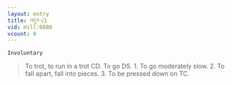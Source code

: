 ```yaml
---
layout: entry
title: འདུར་√1
vid: Hill:0880
vcount: 0
---
```

`Involuntary` 
> To trot, to run in a trot CD\.
 To go DS\.
 1\.
 To go moderately slow\.
 2\.
 To fall apart, fall into pieces\.
 3\.
 To be pressed down on TC\.


